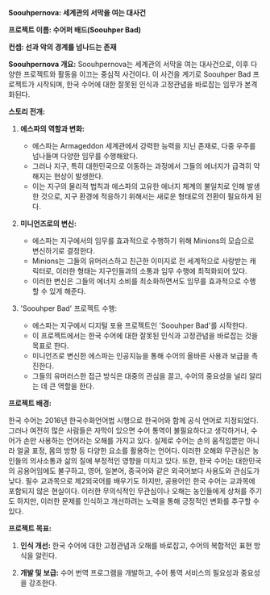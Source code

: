 **Soouhpernova: 세계관의 서막을 여는 대사건**

**프로젝트 이름: 수어퍼 배드(Soouhper Bad)**

**컨셉: 선과 악의 경계를 넘나드는 존재**

**Soouhpernova 개요:**
Soouhpernova는 세계관의 서막을 여는 대사건으로, 이후 다양한 프로젝트와 활동을 이끄는 중심적 사건이다. 이 사건을 계기로 Soouhper Bad 프로젝트가 시작되며, 한국 수어에 대한 잘못된 인식과 고정관념을 바로잡는 임무가 본격화된다. 

**스토리 전개:**

1. **에스파의 역할과 변화:**

   - 에스파는 Armageddon 세계관에서 강력한 능력을 지닌 존재로, 다중 우주를 넘나들며 다양한 임무를 수행해왔다.
   - 그러나 지구, 특히 대한민국으로 이동하는 과정에서 그들의 에너지가 급격히 약해지는 현상이 발생한다.
   - 이는 지구의 물리적 법칙과 에스파의 고유한 에너지 체계의 불일치로 인해 발생한 것으로, 지구 환경에 적응하기 위해서는 새로운 형태로의 전환이 필요하게 된다.

2. **미니언즈로의 변신:**

   - 에스파는 지구에서의 임무를 효과적으로 수행하기 위해 Minions의 모습으로 변신하기로 결정한다.
   - Minions는 그들의 유머러스하고 친근한 이미지로 전 세계적으로 사랑받는 캐릭터로, 이러한 형태는 지구인들과의 소통과 임무 수행에 최적화되어 있다.
   - 이러한 변신은 그들의 에너지 소비를 최소화하면서도 임무를 효과적으로 수행할 수 있게 해준다.

3. 'Soouhper Bad' 프로젝트 수행:

   - 에스파는 지구에서 디지털 포용 프로젝트인 'Soouhper Bad'를 시작한다.
   - 이 프로젝트에서는 한국 수어에 대한 잘못된 인식과 고정관념을 바로잡는 것을 목표로 한다.
   - 미니언즈로 변신한 에스파는 인공지능을 통해 수어의 올바른 사용과 보급을 촉진한다.
   - 그들의 유머러스한 접근 방식은 대중의 관심을 끌고, 수어의 중요성을 널리 알리는 데 큰 역할을 한다.

**프로젝트 배경:**

한국 수어는 2016년 한국수화언어법 시행으로 한국어와 함께 공식 언어로 지정되었다. 그러나 여전히 많은 사람들은 자막이 있으면 수어 통역이 불필요하다고 생각하거나, 수어가 손만 사용하는 언어라는 오해를 가지고 있다. 실제로 수어는 손의 움직임뿐만 아니라 얼굴 표정, 몸의 방향 등 다양한 요소를 활용하는 언어다. 이러한 오해와 무관심은 농인들의 의사소통과 삶의 질에 부정적인 영향을 미치고 있다. 또한, 한국 수어는 대한민국의 공용어임에도 불구하고, 영어, 일본어, 중국어와 같은 외국어보다 사용도와 관심도가 낮다. 필수 교과목으로 제2외국어를 배우기도 하지만, 공용어인 한국 수어는 교과목에 포함되지 않은 현실이다. 이러한 무의식적인 무관심이나 오해는 농인들에게 상처를 주기도 하지만, 이러한 문제를 인식하고 개선하려는 노력을 통해 긍정적인 변화를 추구할 수 있다.

**프로젝트 목표:**

1. **인식 개선:** 한국 수어에 대한 고정관념과 오해를 바로잡고, 수어의 복합적인 표현 방식을 알린다.

2. **개발 및 보급:** 수어 번역 프로그램을 개발하고, 수어 통역 서비스의 필요성과 중요성을 강조한다.


